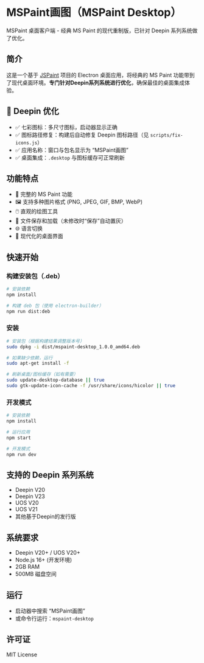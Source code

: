 # MSPaint画图（MSPaint Desktop）

MSPaint 桌面客户端 - 经典 MS Paint 的现代重制版，已针对 Deepin 系列系统做了优化。

## 简介

这是一个基于 [JSPaint](https://github.com/1j01/jspaint) 项目的 Electron 桌面应用，将经典的 MS Paint 功能带到了现代桌面环境。**专门针对Deepin系列系统进行优化**，确保最佳的桌面集成体验。

## 🐉 Deepin 优化

- ✅ 七彩图标：多尺寸图标，启动器显示正确
- ✅ 图标路径修复：构建后自动修复 Deepin 图标路径（见 `scripts/fix-icons.js`）
- ✅ 应用名称：窗口与包名显示为 “MSPaint画图”
- ✅ 桌面集成：`.desktop` 与图标缓存可正常刷新

## 功能特点

- 🎨 完整的 MS Paint 功能
- 🖼️ 支持多种图片格式 (PNG, JPEG, GIF, BMP, WebP)
- 🖱️ 直观的绘图工具
- 💾 文件保存和加载（未修改时“保存”自动置灰）
- 🌐 语言切换
- 🎯 现代化的桌面界面

## 快速开始

### 构建安装包（.deb）

```bash
# 安装依赖
npm install

# 构建 deb 包（使用 electron-builder）
npm run dist:deb
```

### 安装

```bash
# 安装包（根据构建结果调整版本号）
sudo dpkg -i dist/mspaint-desktop_1.0.0_amd64.deb

# 如果缺少依赖，运行
sudo apt-get install -f

# 刷新桌面/图标缓存（如有需要）
sudo update-desktop-database || true
sudo gtk-update-icon-cache -f /usr/share/icons/hicolor || true
```

### 开发模式

```bash
# 安装依赖
npm install

# 运行应用
npm start

# 开发模式
npm run dev
```

## 支持的 Deepin 系列系统

- Deepin V20
- Deepin V23
- UOS V20
- UOS V21
- 其他基于Deepin的发行版

## 系统要求

- Deepin V20+ / UOS V20+
- Node.js 16+ (开发环境)
- 2GB RAM
- 500MB 磁盘空间

## 运行

- 启动器中搜索 “MSPaint画图”
- 或命令行运行：`mspaint-desktop`

## 许可证

MIT License 